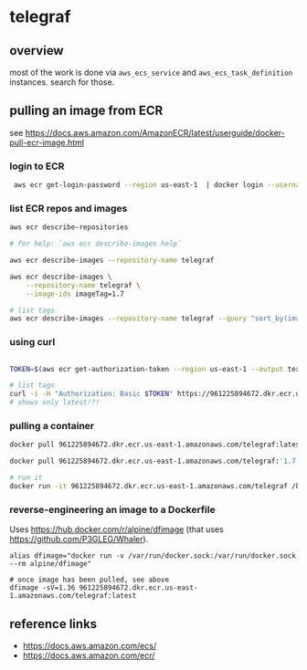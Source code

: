 # telegraf

## overview

most of the work is done via `aws_ecs_service` and `aws_ecs_task_definition` instances. search for those.

## pulling an image from ECR

see https://docs.aws.amazon.com/AmazonECR/latest/userguide/docker-pull-ecr-image.html

### login to ECR

```bash
 aws ecr get-login-password --region us-east-1  | docker login --username AWS --password-stdin 961225894672.dkr.ecr.us-east-1.amazonaws.com
```

### list ECR repos and images

```bash
aws ecr describe-repositories

# for help: `aws ecr describe-images help`

aws ecr describe-images --repository-name telegraf

aws ecr describe-images \
    --repository-name telegraf \
    --image-ids imageTag=1.7

# list tags
aws ecr describe-images --repository-name telegraf --query "sort_by(imageDetails,& imagePushedAt)[ * ].imageTags[ * ]"
```

### using curl

```bash

TOKEN=$(aws ecr get-authorization-token --region us-east-1 --output text --query 'authorizationData[].authorizationToken')

# list tags
curl -i -H "Authorization: Basic $TOKEN" https://961225894672.dkr.ecr.us-east-1.amazonaws.com/v2/telegraf/tags/list
# shows only latest!?!

```

### pulling a container

```bash
docker pull 961225894672.dkr.ecr.us-east-1.amazonaws.com/telegraf:latest

docker pull 961225894672.dkr.ecr.us-east-1.amazonaws.com/telegraf:'1.7'

# run it
docker run -it 961225894672.dkr.ecr.us-east-1.amazonaws.com/telegraf /bin/bash
```

### reverse-engineering an image to a Dockerfile

Uses https://hub.docker.com/r/alpine/dfimage (that uses https://github.com/P3GLEG/Whaler).

```
alias dfimage="docker run -v /var/run/docker.sock:/var/run/docker.sock --rm alpine/dfimage"

# once image has been pulled, see above
dfimage -sV=1.36 961225894672.dkr.ecr.us-east-1.amazonaws.com/telegraf:latest
```

## reference links

- https://docs.aws.amazon.com/ecs/
- https://docs.aws.amazon.com/ecr/